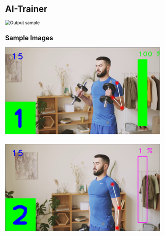 # AI-Trainer

![Output sample](https://github.com/Chirag-v09/AI-Trainer/blob/main/AITrainer.gif)

##

## Sample Images

<img src="up.JPG">

##

<img src="down.JPG">
